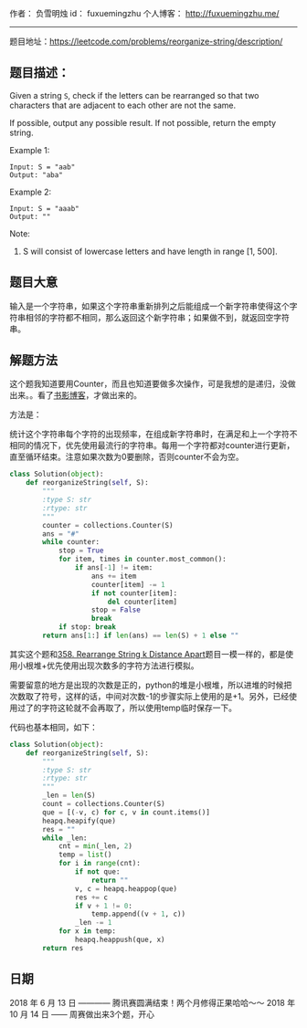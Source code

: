 作者： 		负雪明烛 
id：				fuxuemingzhu
个人博客：	http://fuxuemingzhu.me/

---

题目地址：https://leetcode.com/problems/reorganize-string/description/

## 题目描述：

Given a string ``S``, check if the letters can be rearranged so that two characters that are adjacent to each other are not the same.

If possible, output any possible result.  If not possible, return the empty string.

Example 1:

    Input: S = "aab"
    Output: "aba"

Example 2:

    Input: S = "aaab"
    Output: ""

Note:

1. S will consist of lowercase letters and have length in range [1, 500].

## 题目大意

输入是一个字符串，如果这个字符串重新排列之后能组成一个新字符串使得这个字符串相邻的字符都不相同，那么返回这个新字符串；如果做不到，就返回空字符串。

## 解题方法

这个题我知道要用Counter，而且也知道要做多次操作，可是我想的是递归，没做出来。。看了[书影博客][1]，才做出来的。

方法是：

统计这个字符串每个字符的出现频率，在组成新字符串时，在满足和上一个字符不相同的情况下，优先使用最流行的字符串。每用一个字符都对counter进行更新，直至循环结束。注意如果次数为0要删除，否则counter不会为空。

```python
class Solution(object):
    def reorganizeString(self, S):
        """
        :type S: str
        :rtype: str
        """
        counter = collections.Counter(S)
        ans = "#"
        while counter:
            stop = True
            for item, times in counter.most_common():
                if ans[-1] != item:
                    ans += item
                    counter[item] -= 1
                    if not counter[item]:
                        del counter[item]
                    stop = False
                    break
            if stop: break
        return ans[1:] if len(ans) == len(S) + 1 else ""
```
其实这个题和[358. Rearrange String k Distance Apart](https://blog.csdn.net/fuxuemingzhu/article/details/83039098)题目一模一样的，都是使用小根堆+优先使用出现次数多的字符方法进行模拟。

需要留意的地方是出现的次数是正的，python的堆是小根堆，所以进堆的时候把次数取了符号，这样的话，中间对次数-1的步骤实际上使用的是+1。另外，已经使用过了的字符这轮就不会再取了，所以使用temp临时保存一下。

代码也基本相同，如下：

```python
class Solution(object):
    def reorganizeString(self, S):
        """
        :type S: str
        :rtype: str
        """
        _len = len(S)
        count = collections.Counter(S)
        que = [(-v, c) for c, v in count.items()]
        heapq.heapify(que)
        res = ""
        while _len:
            cnt = min(_len, 2)
            temp = list()
            for i in range(cnt):
                if not que:
                    return ""
                v, c = heapq.heappop(que)
                res += c
                if v + 1 != 0:
                    temp.append((v + 1, c))
                _len -= 1
            for x in temp:
                heapq.heappush(que, x)
        return res
```

## 日期

2018 年 6 月 13 日 ———— 腾讯赛圆满结束！两个月修得正果哈哈～～
2018 年 10 月 14 日 —— 周赛做出来3个题，开心

  [1]: http://bookshadow.com/weblog/2018/01/21/leetcode-reorganize-string/
